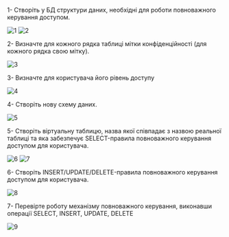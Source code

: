 1- Створіть у БД структури даних, необхідні для роботи повноважного керування доступом.

![1](https://user-images.githubusercontent.com/93474882/208582151-5bfc5d3d-407c-4c23-b211-53fd905eca31.png)
![2](https://user-images.githubusercontent.com/93474882/208582160-8a227394-583a-4a9a-931c-fb3a02dee2fc.png)

2- Визначте для кожного рядка таблиці мітки конфіденційності (для кожного рядка свою мітку).

![3](https://user-images.githubusercontent.com/93474882/208583275-1a38d76b-a610-4592-941e-f339f01a27e9.png)

3- Визначте для користувача його рівень доступу

![4](https://user-images.githubusercontent.com/93474882/208583482-2a385ebb-7d41-4a27-b72c-7855ed7925b7.png)

4- Створіть нову схему даних.

![5](https://user-images.githubusercontent.com/93474882/208583646-d7ffbfc5-61e7-48ef-b92f-df1ff85524c6.png)

5- Створіть віртуальну таблицю, назва якої співпадає з назвою реальної таблиці та яка забезпечує SELECT-правила повноважного керування доступом для користувача.

![6](https://user-images.githubusercontent.com/93474882/208584666-570e1102-88c7-44e2-a089-221a91cd5703.png)
![7](https://user-images.githubusercontent.com/93474882/208584671-078d0705-93c7-4d9d-8b9f-a168c361044a.png)

6- Створіть INSERT/UPDATE/DELETE-правила повноважного керування доступом для користувача.

![8](https://user-images.githubusercontent.com/93474882/208587566-9521775c-5275-42fa-b3ab-6e0f9dd0cda3.png)

7- Перевірте роботу механізму повноважного керування, виконавши операції SELECT, INSERT, UPDATE, DELETE

![9](https://user-images.githubusercontent.com/93474882/208591181-78445a7c-53c3-4c23-b2e8-302bb95886c9.png)






